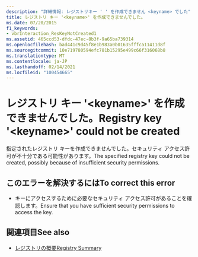 ```yaml
---
description: "詳細情報: レジストリキー ' ' を作成できません <keyname> でした"
title: レジストリ キー '<keyname>' を作成できませんでした。
ms.date: 07/20/2015
f1_keywords:
- vbrInteraction_ResKeyNotCreated1
ms.assetid: 465ccd53-dfdc-47ec-8b3f-9a65ba739314
ms.openlocfilehash: bad441c9d45f8e1b983a0b01635fffca11411d8f
ms.sourcegitcommit: 10e719780594efc781b15295e499c66f316068b8
ms.translationtype: MT
ms.contentlocale: ja-JP
ms.lasthandoff: 02/14/2021
ms.locfileid: "100454665"
---
```

# <a name="registry-key-keyname-could-not-be-created"></a><span data-ttu-id="3e1d9-103">レジストリ キー '\<keyname>' を作成できませんでした。</span><span class="sxs-lookup"><span data-stu-id="3e1d9-103">Registry key '\<keyname>' could not be created</span></span>

<span data-ttu-id="3e1d9-104">指定されたレジストリ キーを作成できませんでした。セキュリティ アクセス許可が不十分である可能性があります。</span><span class="sxs-lookup"><span data-stu-id="3e1d9-104">The specified registry key could not be created, possibly because of insufficient security permissions.</span></span>  
  
## <a name="to-correct-this-error"></a><span data-ttu-id="3e1d9-105">このエラーを解決するには</span><span class="sxs-lookup"><span data-stu-id="3e1d9-105">To correct this error</span></span>  
  
- <span data-ttu-id="3e1d9-106">キーにアクセスするために必要なセキュリティ アクセス許可があることを確認します。</span><span class="sxs-lookup"><span data-stu-id="3e1d9-106">Ensure that you have sufficient security permissions to access the key.</span></span>  
  
## <a name="see-also"></a><span data-ttu-id="3e1d9-107">関連項目</span><span class="sxs-lookup"><span data-stu-id="3e1d9-107">See also</span></span>

- [<span data-ttu-id="3e1d9-108">レジストリの概要</span><span class="sxs-lookup"><span data-stu-id="3e1d9-108">Registry Summary</span></span>](../language-reference/keywords/registry-summary.md)
